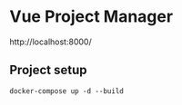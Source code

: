 # Vue Project Manager

http://localhost:8000/

## Project setup

```
docker-compose up -d --build
```
```